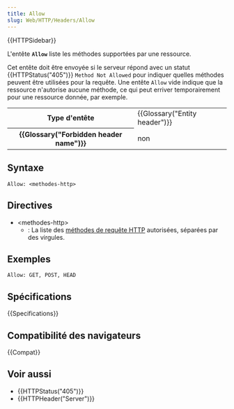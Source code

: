 ```yaml
---
title: Allow
slug: Web/HTTP/Headers/Allow
---
```


{{HTTPSidebar}}

L'entête **`Allow`** liste les méthodes supportées par une ressource.

Cet entête doit être envoyée si le serveur répond avec un statut {{HTTPStatus("405")}} `Method Not Allowed` pour indiquer quelles méthodes peuvent être utilisées pour la requête. Une entête `Allow` vide indique que la ressource n'autorise aucune méthode, ce qui peut erriver temporairement pour une ressource donnée, par exemple.

<table class="properties">
  <tbody>
    <tr>
      <th scope="row">Type d'entête</th>
      <td>{{Glossary("Entity header")}}</td>
    </tr>
    <tr>
      <th scope="row">{{Glossary("Forbidden header name")}}</th>
      <td>non</td>
    </tr>
  </tbody>
</table>

## Syntaxe

```
Allow: <methodes-http>
```

## Directives

- \<methodes-http>
  - : La liste des [méthodes de requête HTTP](/fr/docs/Web/HTTP/Methods) autorisées, séparées par des virgules.

## Exemples

```
Allow: GET, POST, HEAD
```

## Spécifications

{{Specifications}}

## Compatibilité des navigateurs

{{Compat}}

## Voir aussi

- {{HTTPStatus("405")}}
- {{HTTPHeader("Server")}}
